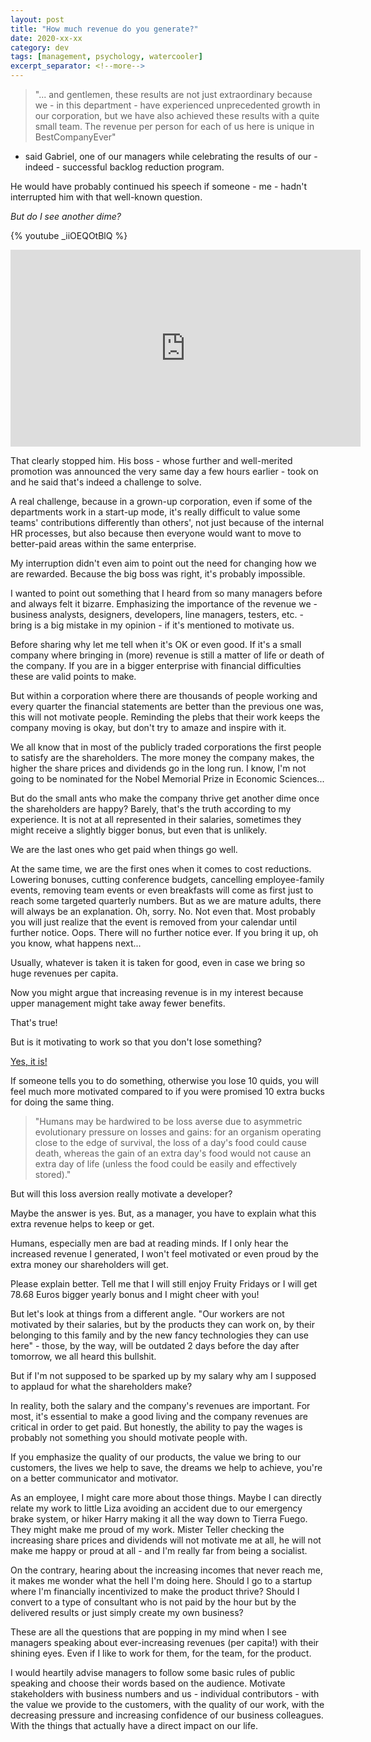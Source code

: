 ```yaml
---
layout: post
title: "How much revenue do you generate?"
date: 2020-xx-xx
category: dev
tags: [management, psychology, watercooler]
excerpt_separator: <!--more-->
---
```

> "... and gentlemen, these results are not just extraordinary because we - in this department - have experienced unprecedented growth in our corporation, but we have also achieved these results with a quite small team. The revenue per person for each of us here is unique in BestCompanyEver" 

- said Gabriel, one of our managers while celebrating the results of our - indeed - successful backlog reduction program.
<!--more-->

He would have probably continued his speech if someone - me - hadn't interrupted him with that well-known question. 

_But do I see another dime?_

{% youtube _iiOEQOtBlQ %}

<iframe width="560" height="315" src="https://www.youtube-nocookie.com/embed/_iiOEQOtBlQ" frameborder="0" allow="accelerometer; autoplay; encrypted-media; gyroscope; picture-in-picture" allowfullscreen></iframe>

That clearly stopped him. His boss - whose further and well-merited promotion was announced the very same day a few hours earlier - took on and he said that's indeed a challenge to solve. 

A real challenge, because in a grown-up corporation, even if some of the departments work in a start-up mode, it's really difficult to value some teams' contributions differently than others', not just because of the internal HR processes, but also because then everyone would want to move to better-paid areas within the same enterprise.

My interruption didn't even aim to point out the need for changing how we are rewarded. Because the big boss was right, it's probably impossible.

I wanted to point out something that I heard from so many managers before and always felt it bizarre. Emphasizing the importance of the revenue we - business analysts, designers, developers, line managers, testers, etc. - bring is a big mistake in my opinion - if it's mentioned to motivate us.

Before sharing why let me tell when it's OK or even good. If it's a small company where bringing in (more) revenue is still a matter of life or death of the company. If you are in a bigger enterprise with financial difficulties these are valid points to make.

But within a corporation where there are thousands of people working and every quarter the financial statements are better than the previous one was, this will not motivate people. Reminding the plebs that their work keeps the company moving is okay, but don't try to amaze and inspire with it.

We all know that in most of the publicly traded corporations the first people to satisfy are the shareholders. The more money the company makes, the higher the share prices and dividends go in the long run. I know, I'm not going to be nominated for the Nobel Memorial Prize in Economic Sciences...

But do the small ants who make the company thrive get another dime once the shareholders are happy? Barely, that's the truth according to my experience. It is not at all represented in their salaries, sometimes they might receive a slightly bigger bonus, but even that is unlikely.

We are the last ones who get paid when things go well.

At the same time, we are the first ones when it comes to cost reductions. Lowering bonuses, cutting conference budgets, cancelling employee-family events, removing team events or even breakfasts will come as first just to reach some targeted quarterly numbers. But as we are mature adults, there will always be an explanation. Oh, sorry. No. Not even that. Most probably you will just realize that the event is removed from your calendar until further notice. Oops. There will no further notice ever. If you bring it up, oh you know, what happens next...

Usually, whatever is taken it is taken for good, even in case we bring so huge revenues per capita.

Now you might argue that increasing revenue is in my interest because upper management might take away fewer benefits.

That's true!

But is it motivating to work so that you don't lose something?

[Yes, it is!](https://www.psychologytoday.com/us/blog/science-choice/201803/what-is-loss-aversion "A few words on loss aversion")

If someone tells you to do something, otherwise you lose 10 quids, you will feel much more motivated compared to if you were promised 10 extra bucks for doing the same thing.

> "Humans may be hardwired to be loss averse due to asymmetric evolutionary pressure on losses and gains: for an organism operating close to the edge of survival, the loss of a day's food could cause death, whereas the gain of an extra day's food would not cause an extra day of life (unless the food could be easily and effectively stored)."

But will this loss aversion really motivate a developer?

Maybe the answer is yes. But, as a manager, you have to explain what this extra revenue helps to keep or get. 

Humans, especially men are bad at reading minds. If I only hear the increased revenue I generated, I won't feel motivated or even proud by the extra money our shareholders will get. 

Please explain better. Tell me that I will still enjoy Fruity Fridays or I will get 78.68 Euros bigger yearly bonus and I might cheer with you!

But let's look at things from a different angle. "Our workers are not motivated by their salaries, but by the products they can work on, by their belonging to this family and by the new fancy technologies they can use here" - those, by the way, will be outdated 2 days before the day after tomorrow, we all heard this bullshit.

But if I'm not supposed to be sparked up by my salary why am I supposed to applaud for what the shareholders make?

In reality, both the salary and the company's revenues are important. For most, it's essential to make a good living and the company revenues are critical in order to get paid. But honestly, the ability to pay the wages is probably not something you should motivate people with.

If you emphasize the quality of our products, the value we bring to our customers, the lives we help to save, the dreams we help to achieve, you're on a better communicator and motivator. 

As an employee, I might care more about those things. Maybe I can directly relate my work to little Liza avoiding an accident due to our emergency brake system, or hiker Harry making it all the way down to Tierra Fuego. They might make me proud of my work. Mister Teller checking the increasing share prices and dividends will not motivate me at all, he will not make me happy or proud at all - and I'm really far from being a socialist.

On the contrary, hearing about the increasing incomes that never reach me, it makes me wonder what the hell I'm doing here. Should I go to a startup where I'm financially incentivized to make the product thrive? Should I convert to a type of consultant who is not paid by the hour but by the delivered results or just simply create my own business?

These are all the questions that are popping in my mind when I see managers speaking about ever-increasing revenues (per capita!) with their shining eyes. Even if I like to work for them, for the team, for the product.

I would heartily advise managers to follow some basic rules of public speaking and choose their words based on the audience. Motivate stakeholders with business numbers and us - individual contributors - with the value we provide to the customers, with the quality of our work, with the decreasing pressure and increasing confidence of our business colleagues. With the things that actually have a direct impact on our life.